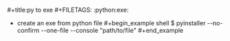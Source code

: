 #+title:py to exe
#+FILETAGS: :python:exe:

* create an exe from python file
#+begin_example shell
$ pyinstaller --no-confirm --one-file --console "path/to/file"
#+end_example
